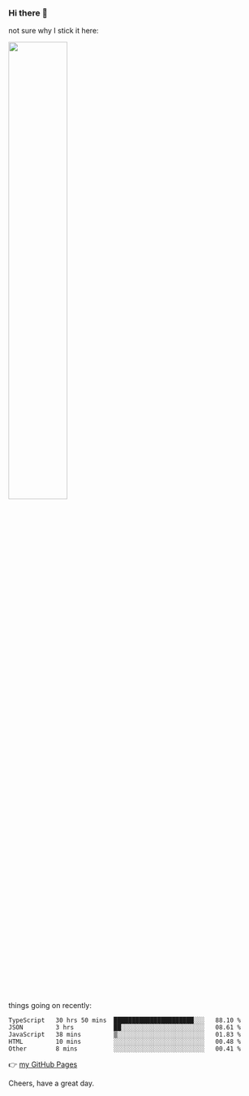 ### Hi there 👋

not sure why I stick it here:

[<img width="48%" src="https://github-readme-stats.vercel.app/api?username=ykzhukian&show_icons=true&theme=dracula">](https://github.com/anuraghazra/github-readme-stats)


things going on recently:

<!--START_SECTION:waka-->

```text
TypeScript   30 hrs 50 mins  ██████████████████████░░░   88.10 %
JSON         3 hrs           ██░░░░░░░░░░░░░░░░░░░░░░░   08.61 %
JavaScript   38 mins         ▒░░░░░░░░░░░░░░░░░░░░░░░░   01.83 %
HTML         10 mins         ░░░░░░░░░░░░░░░░░░░░░░░░░   00.48 %
Other        8 mins          ░░░░░░░░░░░░░░░░░░░░░░░░░   00.41 %
```

<!--END_SECTION:waka-->

👉 [my GitHub Pages](https://ykzhukian.github.io)

Cheers, have a great day.

